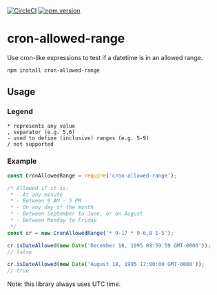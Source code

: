 [![CircleCI](https://circleci.com/gh/neverendingqs/cron-allowed-range.svg?style=svg)](https://circleci.com/gh/neverendingqs/cron-allowed-range)
[![npm version](https://badge.fury.io/js/cron-allowed-range.svg)](https://badge.fury.io/js/cron-allowed-range)

# cron-allowed-range
Use cron-like expressions to test if a datetime is in an allowed range.

```sh
npm install cron-allowed-range
```

## Usage

### Legend

```
* represents any value
, separator (e.g. 5,6)
- used to define (inclusive) ranges (e.g. 5-9)
/ not supported
```

### Example

```js
const CronAllowedRange = require('cron-allowed-range');

/* Allowed if it is:
 * - At any minute
 * - Between 9 AM - 5 PM
 * - On any day of the month
 * - Between September to June, or on August
 * - Between Monday to Friday
 */
const cr = new CronAllowedRange('* 9-17 * 9-6,8 1-5');

cr.isDateAllowed(new Date('December 18, 1995 08:59:59 GMT-0000'));
// false

cr.isDateAllowed(new Date('August 18, 1995 17:00:00 GMT-0000'));
// true
```

Note: this library always uses UTC time.

